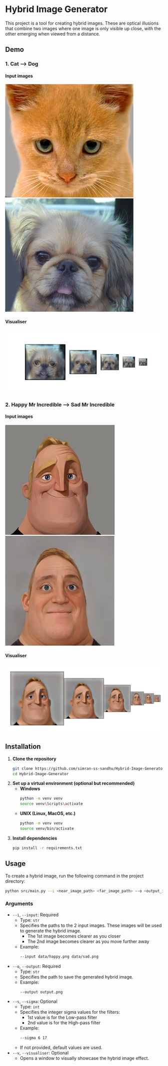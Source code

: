 # Hybrid Image Generator

This project is a tool for creating hybrid images. These are optical illusions that combine two images where one image is only visible up close, with the other emerging when viewed from a distance.

## Demo

### 1. Cat --> Dog

#### Input images

![](data/cat.bmp)
![](data/dog.bmp)

#### Visualiser

![](docs/images/visualiser1.png)

### 2. Happy Mr Incredible --> Sad Mr Incredible

#### Input images

![](data/happy.png)
![](data/sad.png)

#### Visualiser

![](docs/images/visualiser2.png)

## Installation

1. **Clone the repository**
    ```bash
   git clone https://github.com/simran-ss-sandhu/Hybrid-Image-Generator.git
   cd Hybrid-Image-Generator
   ```
2. **Set up a virtual environment (optional but recommended)**
   - **Windows**
      ```bash
     python -m venv venv
      source venv\Scripts\activate
     ```
   - **UNIX (Linux, MacOS, etc.)**
      ```bash
      python -m venv venv
      source venv/bin/activate
      ```
3. **Install dependencies**
    ```bash
   pip install -r requirements.txt
   ```

## Usage

To create a hybrid image, run the following command in the project directory:
```bash
python src/main.py --i <near_image_path> <far_image_path> --o <output_image_path> [--s <low_sigma> <high_sigma>] [--v]
```

### Arguments

- `--i`, `--input`: Required
  - Type: `str`
  - Specifies the paths to the 2 input images. These images will be used to generate the hybrid image.
    - The 1st image becomes clearer as you closer
    - The 2nd image becomes clearer as you move further away
  - Example:
     ```bash
    --input data/happy.png data/sad.png
    ```
- `--o`, `--output`: Required
  - Type: `str`
  - Specifies the path to save the generated hybrid image.
  - Example:
     ```bash
    --output output.png
    ```
- `--s`, `--sigma`: Optional
  - Type: `int`
  - Specifies the integer sigma values for the filters:
    - 1st value is for the Low-pass filter
    - 2nd value is for the High-pass filter
  - Example:
     ```bash
    --sigma 6 17
    ```
  - If not provided, default values are used.
- `--v`, `--visualiser`: Optional
  - Opens a window to visually showcase the hybrid image effect.


